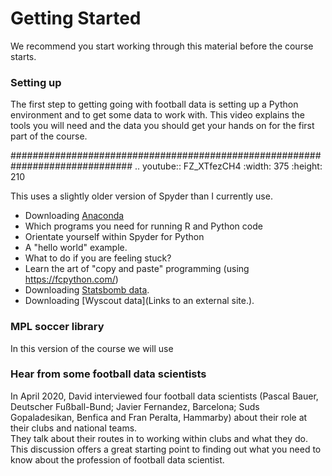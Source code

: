 
Getting Started
===============

We recommend you start working 
through this material before the 
course starts.

### Setting up

The first step to getting going with football data 
is setting up a Python environment and to get some data to work with.
This video explains the tools you will need and 
the data you should get your hands on for the 
first part of the course. 

##############################################################################
..  youtube:: FZ_XTfezCH4
   :width: 375
   :height: 210

This uses a slightly older version of Spyder than I currently use. 

- Downloading [Anaconda](http://anaconda.com/)
- Which programs you need for running R and Python code
- Orientate yourself within Spyder for Python
- A "hello world" example.
- What to do if you are feeling stuck?
- Learn the art of "copy and paste" programming (using https://fcpython.com/) 
- Downloading [Statsbomb data](https://github.com/statsbomb/open-data).
- Downloading [Wyscout data](Links to an external site.).

### MPL soccer library

In this version of the course we will use 

### Hear from some football data scientists

In April 2020, David interviewed four 
football data scientists (Pascal Bauer, 
Deutscher Fußball-Bund; Javier Fernandez, 
Barcelona; Suds Gopaladesikan, 
Benfica and Fran Peralta, Hammarby) 
about their role at their clubs and national 
teams.  
They talk about their routes in to working 
within clubs and what they do. 
This discussion offers a great starting 
point to finding out what you need to know 
about the profession of football data scientist.